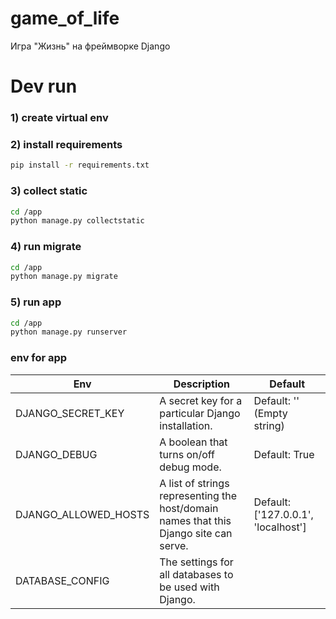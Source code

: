 # game_of_life
Игра "Жизнь" на фреймворке Django

# Dev run

### 1) create virtual env

### 2) install requirements
```bash
pip install -r requirements.txt
```

### 3) collect static
```bash
cd /app
python manage.py collectstatic
```

### 4) run migrate
```bash
cd /app
python manage.py migrate
```

### 5) run app
```bash
cd /app
python manage.py runserver
```

### env for app
| Env | Description | Default |
|-----|-------------|---------|
| DJANGO_SECRET_KEY | A secret key for a particular Django installation. | Default: '' (Empty string) |
| DJANGO_DEBUG | A boolean that turns on/off debug mode. | Default: True |
| DJANGO_ALLOWED_HOSTS | A list of strings representing the host/domain names that this Django site can serve. | Default: ['127.0.0.1', 'localhost'] |
| DATABASE_CONFIG | The settings for all databases to be used with Django. | |
